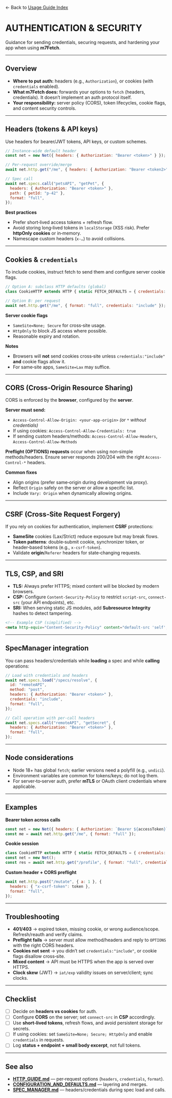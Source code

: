 ← Back to [Usage Guide Index](TOC.md)

# AUTHENTICATION & SECURITY

Guidance for sending credentials, securing requests, and hardening your app when using **m7Fetch**.

---

## Overview

* **Where to put auth:** headers (e.g., `Authorization`), or cookies (with `credentials` enabled).
* **What m7Fetch does:** forwards your options to `fetch` (headers, credentials). It doesn’t implement an auth protocol itself.
* **Your responsibility:** server policy (CORS), token lifecycles, cookie flags, and content security controls.

---

## Headers (tokens & API keys)

Use headers for bearer/JWT tokens, API keys, or custom schemes.

```js
// Instance‑wide default header
const net = new Net({ headers: { Authorization: "Bearer <token>" } });

// Per‑request override/merge
await net.http.get("/me", { headers: { Authorization: "Bearer <token2>" }, format: "full" });

// Spec call
await net.specs.call("petsAPI", "getPet", {
  headers: { Authorization: "Bearer <token>" },
  path: { petId: "p-42" },
  format: "full",
});
```

**Best practices**

* Prefer short‑lived access tokens + refresh flow.
* Avoid storing long‑lived tokens in `localStorage` (XSS risk). Prefer **httpOnly cookies** or in‑memory.
* Namescape custom headers (`x-…`) to avoid collisions.

---

## Cookies & `credentials`

To include cookies, instruct fetch to send them and configure server cookie flags.

```js
// Option A: subclass HTTP defaults (global)
class CookieHTTP extends HTTP { static FETCH_DEFAULTS = { credentials: "include" }; }

// Option B: per request
await net.http.get("/me", { format: "full", credentials: "include" });
```

**Server cookie flags**

* `SameSite=None; Secure` for cross‑site usage.
* `HttpOnly` to block JS access where possible.
* Reasonable expiry and rotation.

**Notes**

* Browsers will **not** send cookies cross‑site unless `credentials:"include"` **and** cookie flags allow it.
* For same‑site apps, `SameSite=Lax` may suffice.

---

## CORS (Cross‑Origin Resource Sharing)

CORS is enforced by the **browser**, configured by the **server**.

**Server must send:**

* `Access-Control-Allow-Origin: <your-app-origin>` *(or `*` without credentials)*
* If using cookies: `Access-Control-Allow-Credentials: true`
* If sending custom headers/methods: `Access-Control-Allow-Headers`, `Access-Control-Allow-Methods`

**Preflight (OPTIONS) requests** occur when using non‑simple methods/headers. Ensure server responds 200/204 with the right `Access-Control-*` headers.

**Common fixes**

* Align origins (prefer same‑origin during development via proxy).
* Reflect `Origin` safely on the server or allow a specific list.
* Include `Vary: Origin` when dynamically allowing origins.

---

## CSRF (Cross‑Site Request Forgery)

If you rely on cookies for authentication, implement **CSRF** protections:

* **SameSite** cookies (Lax/Strict) reduce exposure but may break flows.
* **Token patterns**: double‑submit cookie, synchronizer token, or header‑based tokens (e.g., `x-csrf-token`).
* Validate **origin**/`Referer` headers for state‑changing requests.

---

## TLS, CSP, and SRI

* **TLS:** Always prefer HTTPS; mixed content will be blocked by modern browsers.
* **CSP:** Configure `Content-Security-Policy` to restrict `script-src`, `connect-src` (your API endpoints), etc.
* **SRI:** When serving static JS modules, add **Subresource Integrity** hashes to detect tampering.

```html
<!-- Example CSP (simplified) -->
<meta http-equiv="Content-Security-Policy" content="default-src 'self'; connect-src 'self' https://api.example.com; script-src 'self'; object-src 'none'">
```

---

## SpecManager integration

You can pass headers/credentials while **loading** a spec and while **calling** operations:

```js
// Load with credentials and headers
await net.specs.load("/specs/resolve", {
  id: "remoteAPI",
  method: "post",
  headers: { Authorization: "Bearer <token>" },
  credentials: "include",
  format: "full",
});

// Call operation with per‑call headers
await net.specs.call("remoteAPI", "getSecret", {
  headers: { Authorization: "Bearer <token>" },
  format: "full",
});
```

---

## Node considerations

* Node 18+ has global `fetch`; earlier versions need a polyfill (e.g., `undici`).
* Environment variables are common for tokens/keys; do not log them.
* For server‑to‑server auth, prefer **mTLS** or OAuth client credentials where applicable.

---

## Examples

**Bearer token across calls**

```js
const net = new Net({ headers: { Authorization: `Bearer ${accessToken}` } });
const me = await net.http.get("/me", { format: "full" });
```

**Cookie session**

```js
class CookieHTTP extends HTTP { static FETCH_DEFAULTS = { credentials: "include" }; }
const net = new Net();
const res = await net.http.get("/profile", { format: "full", credentials: "include" });
```

**Custom header + CORS preflight**

```js
await net.http.post("/mutate", { a: 1 }, {
  headers: { "x-csrf-token": token },
  format: "full",
});
```

---

## Troubleshooting

* **401/403** → expired token, missing cookie, or wrong audience/scope. Refresh/reauth and verify claims.
* **Preflight fails** → server must allow method/headers and reply to `OPTIONS` with the right CORS headers.
* **Cookies not sent** → you didn’t set `credentials:"include"`, or cookie flags disallow cross‑site.
* **Mixed content** → API must be HTTPS when the app is served over HTTPS.
* **Clock skew** (JWT) → `iat/exp` validity issues on server/client; sync clocks.

---

## Checklist

* [ ] Decide on **headers vs cookies** for auth.
* [ ] Configure **CORS** on the server; set `connect-src` in **CSP** accordingly.
* [ ] Use **short‑lived tokens**, refresh flows, and avoid persistent storage for secrets.
* [ ] If using cookies: set `SameSite=None; Secure; HttpOnly` and enable `credentials` in requests.
* [ ] Log **status + endpoint + small body excerpt**, not full tokens.

---

## See also

* **[HTTP\_GUIDE.md](./HTTP_GUIDE.md)** — per‑request options (`headers`, `credentials`, `format`).
* **[CONFIGURATION\_AND\_DEFAULTS.md](./CONFIGURATION_AND_DEFAULTS.md)** — layering and merges.
* **[SPEC\_MANAGER.md](./SPEC_MANAGER.md)** — headers/credentials during spec load and calls.
